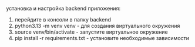 установка и настройка backend приложения:
1) перейдите в консоли в папку backend 
2) python3.13 -m venv venv          - для создания виртуального окружения
3) source venv/bin/activate         - запустите виртуальное окружение
4) pip install -r requirements.txt  - установите необходимые зависимости